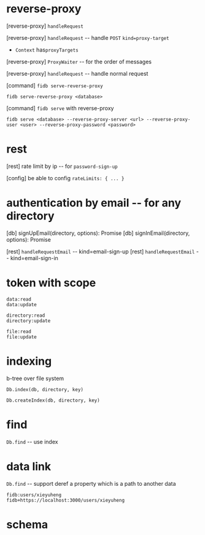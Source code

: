 # reverse-proxy

[reverse-proxy] `handleRequest`

[reverse-proxy] `handleRequest` -- handle `POST` `kind=proxy-target`

- `Context` has`proxyTargets`

[reverse-proxy] `ProxyWaiter` -- for the order of messages

[reverse-proxy] `handleRequest` -- handle normal request

[command] `fidb serve-reverse-proxy`

```
fidb serve-reverse-proxy <database>
```

[command] `fidb serve` with reverse-proxy

```
fidb serve <database> --reverse-proxy-server <url> --reverse-proxy-user <user> --reverse-proxy-password <password>
```

# rest

[rest] rate limit by ip -- for `password-sign-up`

[config] be able to config `rateLimits: { ... }`

# authentication by email -- for any directory

[db] signUpEmail(directory, options): Promise<void>
[db] signInEmail(directory, options): Promise<Token>

[rest] `handleRequestEmail` -- kind=email-sign-up
[rest] `handleRequestEmail` -- kind=email-sign-in

# token with scope

```
data:read
data:update

directory:read
directory:update

file:read
file:update
```

# indexing

b-tree over file system

`Db.index(db, directory, key)`

`Db.createIndex(db, directory, key)`

# find

`Db.find` -- use index

# data link

`Db.find` -- support deref a property which is a path to another data

```
fidb:users/xieyuheng
fidb+https://localhost:3000/users/xieyuheng
```

# schema
